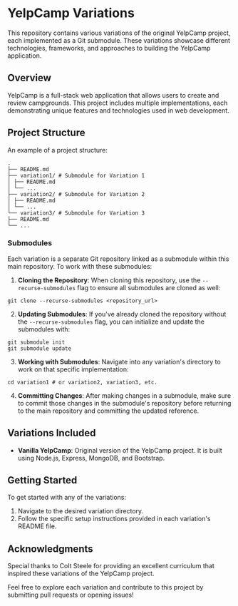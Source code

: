 # YelpCamp Variations

This repository contains various variations of the original YelpCamp project, each implemented as a Git submodule. These variations showcase different technologies, frameworks, and approaches to building the YelpCamp application.

## Overview

YelpCamp is a full-stack web application that allows users to create and review campgrounds. This project includes multiple implementations, each demonstrating unique features and technologies used in web development.

## Project Structure

An example of a project structure:

```
.
├── README.md
├── variation1/ # Submodule for Variation 1
│ ├── README.md
│ └── ...
├── variation2/ # Submodule for Variation 2
│ ├── README.md
│ └── ...
└── variation3/ # Submodule for Variation 3
├── README.md
└── ...
```

### Submodules

Each variation is a separate Git repository linked as a submodule within this main repository. To work with these submodules:

1. **Cloning the Repository**: When cloning this repository, use the `--recurse-submodules` flag to ensure all submodules are cloned as well:

```
git clone --recurse-submodules <repository_url>
```

2. **Updating Submodules**: If you've already cloned the repository without the `--recurse-submodules` flag, you can initialize and update the submodules with:

```
git submodule init
git submodule update
```

3. **Working with Submodules**: Navigate into any variation's directory to work on that specific implementation:

```
cd variation1 # or variation2, variation3, etc.
```

4. **Committing Changes**: After making changes in a submodule, make sure to commit those changes in the submodule's repository before returning to the main repository and committing the updated reference.

## Variations Included

- **Vanilla YelpCamp**: Original version of the YelpCamp project. It is built using Node.js, Express, MongoDB, and Bootstrap.

## Getting Started

To get started with any of the variations:

1. Navigate to the desired variation directory.
2. Follow the specific setup instructions provided in each variation's README file.

## Acknowledgments

Special thanks to Colt Steele for providing an excellent curriculum that inspired these variations of the YelpCamp project.

Feel free to explore each variation and contribute to this project by submitting pull requests or opening issues!